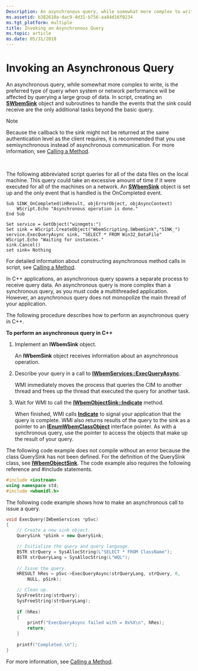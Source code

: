```yaml
---
Description: An asynchronous query, while somewhat more complex to write, is the preferred type of query when system or network performance will be affected by querying a large group of data.
ms.assetid: b382610a-dac9-4d31-b756-aa84d16f0234
ms.tgt_platform: multiple
title: Invoking an Asynchronous Query
ms.topic: article
ms.date: 05/31/2018
---
```


# Invoking an Asynchronous Query

An asynchronous query, while somewhat more complex to write, is the preferred type of query when system or network performance will be affected by querying a large group of data. In script, creating an [**SWbemSink**](swbemsink.md) object and subroutines to handle the events that the sink could receive are the only additional tasks beyond the basic query.

> [!Note]  
> Because the callback to the sink might not be returned at the same authentication level as the client requires, it is recommended that you use semisynchronous instead of asynchronous communication. For more information, see [Calling a Method](calling-a-method.md).

 

The following abbreviated script queries for all of the data files on the local machine. This query could take an excessive amount of time if it were executed for all of the machines on a network. An [**SWbemSink**](swbemsink.md) object is set up and the only event that is handled is the OnCompleted event.


```VB
Sub SINK_OnCompleted(iHResult, objErrorObject, objAsyncContext)
    WScript.Echo "Asynchronous operation is done."
End Sub

Set service = GetObject("winmgmts:")
Set sink = WScript.CreateObject("WbemScripting.SWbemSink","SINK_")
service.ExecQueryAsync sink, "SELECT * FROM Win32_DataFile"
WScript.Echo "Waiting for instances."
sink.Cancel()
set sink= Nothing
```



For detailed information about constructing asynchronous method calls in script, see [Calling a Method](calling-a-method.md).

In C++ applications, an asynchronous query spawns a separate process to receive query data. An asynchronous query is more complex than a synchronous query, as you must code a multithreaded application. However, an asynchronous query does not monopolize the main thread of your application.

The following procedure describes how to perform an asynchronous query in C++.

**To perform an asynchronous query in C++**

1.  Implement an **IWbemSink** object.

    An **IWbemSink** object receives information about an asynchronous operation.

2.  Describe your query in a call to [**IWbemServices::ExecQueryAsync**](/windows/desktop/api/WbemCli/nf-wbemcli-iwbemservices-execqueryasync).

    WMI immediately moves the process that queries the CIM to another thread and frees up the thread that executed the query for another task.

3.  Wait for WMI to call the [**IWbemObjectSink::Indicate**](/windows/desktop/api/Wbemcli/nf-wbemcli-iwbemobjectsink-indicate) method.

    When finished, WMI calls [**Indicate**](/windows/desktop/api/Wbemcli/nf-wbemcli-iwbemobjectsink-indicate) to signal your application that the query is complete. WMI also returns results of the query to the sink as a pointer to an [**IEnumWbemClassObject**](/windows/desktop/api/Wbemcli/nn-wbemcli-ienumwbemclassobject) interface pointer. As with a synchronous query, use the pointer to access the objects that make up the result of your query.

The following code example does not compile without an error because the class QuerySink has not been defined. For the definition of the QuerySink class, see [**IWbemObjectSink**](iwbemobjectsink.md). The code example also requires the following reference and \#include statements.


```C++
#include <iostream>
using namespace std;
#include <wbemidl.h>
```



The following code example shows how to make an asynchronous call to issue a query.


```C++
void ExecQuery(IWbemServices *pSvc)
{
    // Create a new sink object.
    QuerySink *pSink = new QuerySink;

    // Initialize the query and query language.
    BSTR strQuery = SysAllocString(L"SELECT * FROM ClassName");
    BSTR strQueryLang = SysAllocString(L"WQL");
    
    // Issue the query.
    HRESULT hRes = pSvc->ExecQueryAsync(strQueryLang, strQuery, 0,
        NULL, pSink);

    // Clean up.
    SysFreeString(strQuery);
    SysFreeString(strQueryLang);
    
    if (hRes)
    {
        printf("ExecQueryAsync failed with = 0x%X\n", hRes);
        return;
    }
    
    printf("Completed.\n");
}
```



For more information, see [Calling a Method](calling-a-method.md).

 

 



